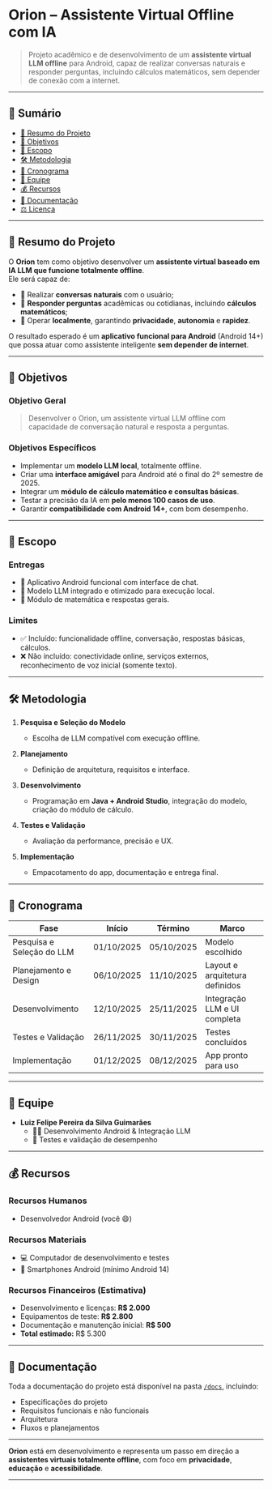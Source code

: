 # Orion – Assistente Virtual Offline com IA

> Projeto acadêmico e de desenvolvimento de um **assistente virtual LLM offline** para Android, capaz de realizar conversas naturais e responder perguntas, incluindo cálculos matemáticos, sem depender de conexão com a internet.

---

## 📌 Sumário

- [📖 Resumo do Projeto](#-resumo-do-projeto)  
- [🎯 Objetivos](#-objetivos)  
- [🧠 Escopo](#-escopo)  
- [🛠️ Metodologia](#️-metodologia)  
- [📅 Cronograma](#-cronograma)  
- [👥 Equipe](#-equipe)  
- [💰 Recursos](#-recursos)  
- [📂 Documentação](#-documentação)  
- [⚖️ Licença](#️-licença)

---

## 📖 Resumo do Projeto

O **Orion** tem como objetivo desenvolver um **assistente virtual baseado em IA LLM que funcione totalmente offline**.  
Ele será capaz de:

- 💬 Realizar **conversas naturais** com o usuário;  
- 🧮 **Responder perguntas** acadêmicas ou cotidianas, incluindo **cálculos matemáticos**;  
- 🧠 Operar **localmente**, garantindo **privacidade**, **autonomia** e **rapidez**.

O resultado esperado é um **aplicativo funcional para Android** (Android 14+) que possa atuar como assistente inteligente **sem depender de internet**.

---

## 🎯 Objetivos

### Objetivo Geral
> Desenvolver o Orion, um assistente virtual LLM offline com capacidade de conversação natural e resposta a perguntas.

### Objetivos Específicos
- Implementar um **modelo LLM local**, totalmente offline.  
- Criar uma **interface amigável** para Android até o final do 2º semestre de 2025.  
- Integrar um **módulo de cálculo matemático e consultas básicas**.  
- Testar a precisão da IA em **pelo menos 100 casos de uso**.  
- Garantir **compatibilidade com Android 14+**, com bom desempenho.

---

## 🧠 Escopo

### Entregas
- 📱 Aplicativo Android funcional com interface de chat.  
- 🧠 Modelo LLM integrado e otimizado para execução local.  
- 🧮 Módulo de matemática e respostas gerais.

### Limites
- ✅ Incluído: funcionalidade offline, conversação, respostas básicas, cálculos.  
- ❌ Não incluído: conectividade online, serviços externos, reconhecimento de voz inicial (somente texto).

---

## 🛠️ Metodologia

1. **Pesquisa e Seleção do Modelo**  
   - Escolha de LLM compatível com execução offline.

2. **Planejamento**  
   - Definição de arquitetura, requisitos e interface.

3. **Desenvolvimento**  
   - Programação em **Java + Android Studio**, integração do modelo, criação do módulo de cálculo.

4. **Testes e Validação**  
   - Avaliação da performance, precisão e UX.

5. **Implementação**  
   - Empacotamento do app, documentação e entrega final.

---

## 📅 Cronograma

| Fase                        | Início      | Término     | Marco                              |
|----------------------------|------------|------------|-------------------------------------|
| Pesquisa e Seleção do LLM  | 01/10/2025 | 05/10/2025 | Modelo escolhido                    |
| Planejamento e Design      | 06/10/2025 | 11/10/2025 | Layout e arquitetura definidos     |
| Desenvolvimento            | 12/10/2025 | 25/11/2025 | Integração LLM e UI completa       |
| Testes e Validação         | 26/11/2025 | 30/11/2025 | Testes concluídos                  |
| Implementação              | 01/12/2025 | 08/12/2025 | App pronto para uso               |

---

## 👥 Equipe

- **Luiz Felipe Pereira da Silva Guimarães**  
  - 🧑‍💻 Desenvolvimento Android & Integração LLM  
  - 🧪 Testes e validação de desempenho

---

## 💰 Recursos

### Recursos Humanos
- Desenvolvedor Android (você 😄)

### Recursos Materiais
- 💻 Computador de desenvolvimento e testes  
- 📱 Smartphones Android (mínimo Android 14)

### Recursos Financeiros (Estimativa)
- Desenvolvimento e licenças: **R$ 2.000**  
- Equipamentos de teste: **R$ 2.800**  
- Documentação e manutenção inicial: **R$ 500**  
- **Total estimado:** R$ 5.300

---

## 📂 Documentação

Toda a documentação do projeto está disponível na pasta [`/docs`](./docs), incluindo:

- Especificações do projeto  
- Requisitos funcionais e não funcionais  
- Arquitetura  
- Fluxos e planejamentos

---

 **Orion** está em desenvolvimento e representa um passo em direção a **assistentes virtuais totalmente offline**, com foco em **privacidade**, **educação** e **acessibilidade**.

---

